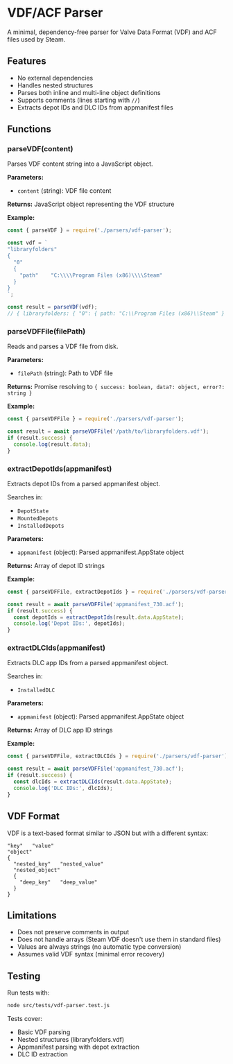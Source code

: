 # VDF/ACF Parser

A minimal, dependency-free parser for Valve Data Format (VDF) and ACF files used by Steam.

## Features

- No external dependencies
- Handles nested structures
- Parses both inline and multi-line object definitions
- Supports comments (lines starting with `//`)
- Extracts depot IDs and DLC IDs from appmanifest files

## Functions

### parseVDF(content)

Parses VDF content string into a JavaScript object.

**Parameters:**
- `content` (string): VDF file content

**Returns:** JavaScript object representing the VDF structure

**Example:**
```javascript
const { parseVDF } = require('./parsers/vdf-parser');

const vdf = `
"libraryfolders"
{
  "0"
  {
    "path"    "C:\\\\Program Files (x86)\\\\Steam"
  }
}
`;

const result = parseVDF(vdf);
// { libraryfolders: { "0": { path: "C:\\Program Files (x86)\\Steam" } } }
```

### parseVDFFile(filePath)

Reads and parses a VDF file from disk.

**Parameters:**
- `filePath` (string): Path to VDF file

**Returns:** Promise resolving to `{ success: boolean, data?: object, error?: string }`

**Example:**
```javascript
const { parseVDFFile } = require('./parsers/vdf-parser');

const result = await parseVDFFile('/path/to/libraryfolders.vdf');
if (result.success) {
  console.log(result.data);
}
```

### extractDepotIds(appmanifest)

Extracts depot IDs from a parsed appmanifest object.

Searches in:
- `DepotState`
- `MountedDepots`
- `InstalledDepots`

**Parameters:**
- `appmanifest` (object): Parsed appmanifest.AppState object

**Returns:** Array of depot ID strings

**Example:**
```javascript
const { parseVDFFile, extractDepotIds } = require('./parsers/vdf-parser');

const result = await parseVDFFile('appmanifest_730.acf');
if (result.success) {
  const depotIds = extractDepotIds(result.data.AppState);
  console.log('Depot IDs:', depotIds);
}
```

### extractDLCIds(appmanifest)

Extracts DLC app IDs from a parsed appmanifest object.

Searches in:
- `InstalledDLC`

**Parameters:**
- `appmanifest` (object): Parsed appmanifest.AppState object

**Returns:** Array of DLC app ID strings

**Example:**
```javascript
const { parseVDFFile, extractDLCIds } = require('./parsers/vdf-parser');

const result = await parseVDFFile('appmanifest_730.acf');
if (result.success) {
  const dlcIds = extractDLCIds(result.data.AppState);
  console.log('DLC IDs:', dlcIds);
}
```

## VDF Format

VDF is a text-based format similar to JSON but with a different syntax:

```
"key"   "value"
"object"
{
  "nested_key"   "nested_value"
  "nested_object"
  {
    "deep_key"   "deep_value"
  }
}
```

## Limitations

- Does not preserve comments in output
- Does not handle arrays (Steam VDF doesn't use them in standard files)
- Values are always strings (no automatic type conversion)
- Assumes valid VDF syntax (minimal error recovery)

## Testing

Run tests with:
```bash
node src/tests/vdf-parser.test.js
```

Tests cover:
- Basic VDF parsing
- Nested structures (libraryfolders.vdf)
- Appmanifest parsing with depot extraction
- DLC ID extraction

